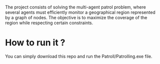 The project consists of solving the multi-agent patrol problem, where several agents must efficiently monitor a geographical region represented by a graph of nodes. The objective is to maximize the coverage of the region while respecting certain constraints.

# How to run it ?
You can simply download this repo and run the Patroll/Patrolling.exe file.

